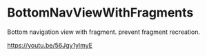 # BottomNavViewWithFragments
Bottom navigation view with fragment. prevent fragment recreation.

https://youtu.be/56Jgy1ylmyE
